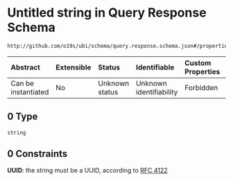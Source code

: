 # Untitled string in Query Response Schema

```txt
http://github.com/o19s/ubi/schema/query.response.schema.json#/properties/query_id/oneOf/0
```



| Abstract            | Extensible | Status         | Identifiable            | Custom Properties | Additional Properties | Access Restrictions | Defined In                                                                                  |
| :------------------ | :--------- | :------------- | :---------------------- | :---------------- | :-------------------- | :------------------ | :------------------------------------------------------------------------------------------ |
| Can be instantiated | No         | Unknown status | Unknown identifiability | Forbidden         | Allowed               | none                | [query.response.schema.json\*](../../out/query.response.schema.json "open original schema") |

## 0 Type

`string`

## 0 Constraints

**UUID**: the string must be a UUID, according to [RFC 4122](https://tools.ietf.org/html/rfc4122 "check the specification")

